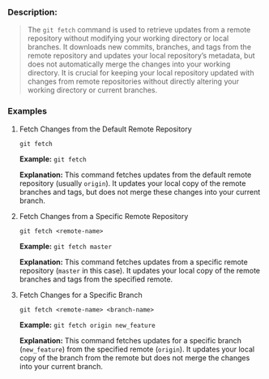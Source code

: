 ### Description:
> The `git fetch` command is used to retrieve updates from a remote repository without modifying your working directory or local branches. It downloads new commits, branches, and tags from the remote repository and updates your local repository’s metadata, but does not automatically merge the changes into your working directory. It is crucial for keeping your local repository updated with changes from remote repositories without directly altering your working directory or current branches.

### Examples

1. Fetch Changes from the Default Remote Repository

    `git fetch`
   
    **Example:** `git fetch`
    
    **Explanation:** This command fetches updates from the default remote repository (usually `origin`). It updates your local copy of the remote branches and tags, but does not merge these changes into your current branch.

2. Fetch Changes from a Specific Remote Repository

    `git fetch <remote-name>`
   
    **Example:** `git fetch master`
    
    **Explanation:** This command fetches updates from a specific remote repository (`master` in this case). It updates your local copy of the remote branches and tags from the specified remote.

3. Fetch Changes for a Specific Branch

    `git fetch <remote-name> <branch-name>`
   
    **Example:** `git fetch origin new_feature`
    
    **Explanation:** This command fetches updates for a specific branch (`new_feature`) from the specified remote (`origin`). It updates your local copy of the branch from the remote but does not merge the changes into your current branch.